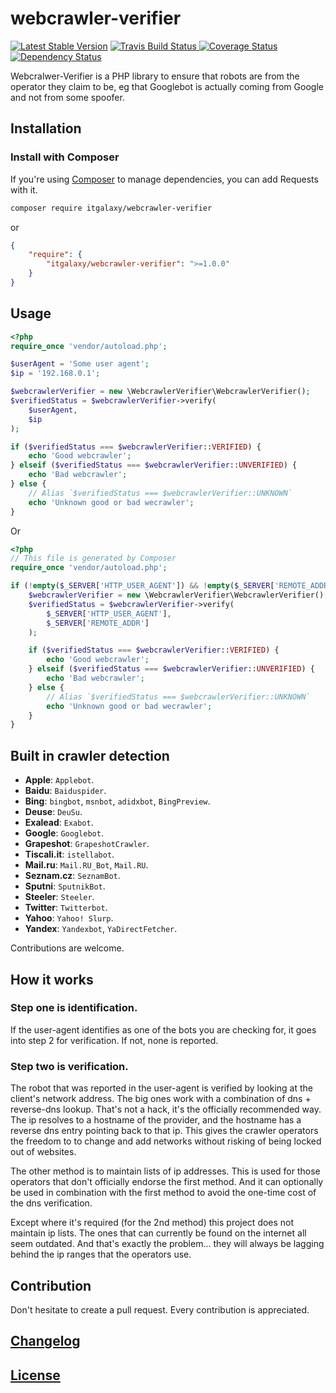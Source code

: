 # webcrawler-verifier

[![Latest Stable Version](https://poser.pugx.org/itgalaxy/webcrawler-verifier/v/stable)](
https://packagist.org/packages/itgalaxy/webcrawler-verifier)
[![Travis Build Status](https://img.shields.io/travis/itgalaxy/webcrawler-verifier/master.svg?label=build)
](https://travis-ci.org/itgalaxy/webcrawler-verifier)
[![Coverage Status](https://coveralls.io/repos/github/itgalaxy/webcrawler-verifier/badge.svg?branch=master)](
https://coveralls.io/github/itgalaxy/webcrawler-verifier?branch=master)
[![Dependency Status](https://www.versioneye.com/user/projects/5810b9c19cfcf7003790163f/badge.svg?style=flat-square)](
https://www.versioneye.com/user/projects/5810b9c19cfcf7003790163f)

Webcralwer-Verifier is a PHP library to ensure that robots are from the operator they claim to be, 
eg that Googlebot is actually coming from Google and not from some spoofer.

## Installation

### Install with Composer

If you're using [Composer](https://github.com/composer/composer) to manage dependencies, you can add Requests with it.

```sh
composer require itgalaxy/webcrawler-verifier
```

or
```json
{
    "require": {
        "itgalaxy/webcrawler-verifier": ">=1.0.0"
    }
}
```

## Usage

```php
<?php
require_once 'vendor/autoload.php';

$userAgent = 'Some user agent';
$ip = '192.168.0.1';

$webcrawlerVerifier = new \WebcrawlerVerifier\WebcrawlerVerifier();
$verifiedStatus = $webcrawlerVerifier->verify(
    $userAgent, 
    $ip
);

if ($verifiedStatus === $webcrawlerVerifier::VERIFIED) {
    echo 'Good webcrawler';
} elseif ($verifiedStatus === $webcrawlerVerifier::UNVERIFIED) {
    echo 'Bad webcrawler';
} else {
    // Alias `$verifiedStatus === $webcrawlerVerifier::UNKNOWN`
    echo 'Unknown good or bad wecrawler';
}

```

Or

```php
<?php
// This file is generated by Composer
require_once 'vendor/autoload.php';

if (!empty($_SERVER['HTTP_USER_AGENT']) && !empty($_SERVER['REMOTE_ADDR'])) {
    $webcrawlerVerifier = new \WebcrawlerVerifier\WebcrawlerVerifier();
    $verifiedStatus = $webcrawlerVerifier->verify(
        $_SERVER['HTTP_USER_AGENT'], 
        $_SERVER['REMOTE_ADDR']
    );

    if ($verifiedStatus === $webcrawlerVerifier::VERIFIED) {
        echo 'Good webcrawler';
    } elseif ($verifiedStatus === $webcrawlerVerifier::UNVERIFIED) {
        echo 'Bad webcrawler';
    } else {
        // Alias `$verifiedStatus === $webcrawlerVerifier::UNKNOWN`
        echo 'Unknown good or bad wecrawler';
    }
}
```

## Built in crawler detection

- **Apple**: `Applebot`.
- **Baidu**: `Baiduspider`.
- **Bing**: `bingbot`, `msnbot`, `adidxbot`, `BingPreview`.
- **Deuse**: `DeuSu`.
- **Exalead**: `Exabot`.
- **Google**: `Googlebot`.
- **Grapeshot**: `GrapeshotCrawler`.
- **Tiscali.it**: `istellabot`.
- **Mail.ru**: `Mail.RU_Bot`, `Mail.RU`.
- **Seznam.cz**: `SeznamBot`.
- **Sputni**: `SputnikBot`.
- **Steeler**: `Steeler`.
- **Twitter**: `Twitterbot`.
- **Yahoo**: `Yahoo! Slurp`.
- **Yandex**: `Yandexbot`, `YaDirectFetcher`.

Contributions are welcome.

## How it works

### Step one is identification.

If the user-agent identifies as one of the bots you are checking for, it goes into step 2 for verification.
If not, none is reported.

### Step two is verification.

The robot that was reported in the user-agent is verified by looking at the client's network address.
The big ones work with a combination of dns + reverse-dns lookup. That's not a hack, it's the officially
recommended way. The ip resolves to a hostname of the provider, and the hostname has a reverse dns entry
pointing back to that ip. This gives the crawler operators the freedom to to change and add networks
without risking of being locked out of websites.

The other method is to maintain lists of ip addresses. This is used for those operators that don't
officially endorse the first method. And it can optionally be used in combination with the first method
to avoid the one-time cost of the dns verification.

Except where it's required (for the 2nd method) this project does not maintain ip lists. The ones that
can currently be found on the internet all seem outdated. And that's exactly the problem... they will
always be lagging behind the ip ranges that the operators use.

## Contribution

Don't hesitate to create a pull request. Every contribution is appreciated.

## [Changelog](CHANGELOG.md)

## [License](LICENSE)
